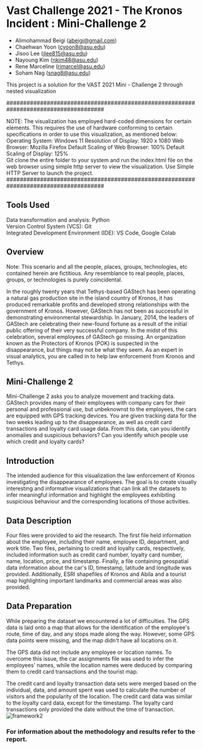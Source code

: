 # Vast Challenge 2021 - The Kronos Incident : Mini-Challenge 2

- Alimohammad Beigi (abeigi@gmail.com)
- Chaehwan Yoon (cyoon8@asu.edu)
- Jisoo Lee (jlee815@asu.edu)
- Nayoung Kim (nkim48@asu.edu)
- Rene Marceline (rimarcel@asu.edu)
- Soham Nag (snag8@asu.edu)

This project is a solution for the VAST 2021 Mini - Challenge 2 through nested visualization

#####################################################################################

NOTE: The visualization has employed hard-coded dimensions for certain elements. This requires the use of hardware conforming to certain specifications in order to use this visualization, as mentioned below:
Operating System: Windows 11
Resolution of Display: 1920 x 1080
Web Browser: Mozilla Firefox
Default Scaling of Web Browser: 100%
Default Scaling of Display: 125%  
Git clone the entire folder to your system and run the index.html file on the web browser using simple http server to view the visualization.
Use Simple HTTP Server to launch the project.
#####################################################################################

## Tools Used
Data transformation and analysis: Python  
Version Control System (VCS): Git  
Integrated Development Environment (IDE): VS Code, Google Colab  

## Overview

Note: This scenario and all the people, places, groups, technologies, etc contained herein are fictitious. Any resemblance to real people, places, groups, or technologies is purely coincidental.

In the roughly twenty years that Tethys-based GAStech has been operating a natural gas production site in the island country of Kronos, it has produced remarkable profits and developed strong relationships with the government of Kronos. However, GAStech has not been as successful in demonstrating environmental stewardship.
In January, 2014, the leaders of GAStech are celebrating their new-found fortune as a result of the initial public offering of their very successful company. In the midst of this celebration, several employees of GAStech go missing. An organization known as the Protectors of Kronos (POK) is suspected in the disappearance, but things may not be what they seem. As an expert in visual analytics, you are called in to help law enforcement from Kronos and Tethys.

## Mini-Challenge 2

Mini-Challenge 2 asks you to analyze movement and tracking data. GAStech provides many of their employees with company cars for their personal and professional use, but unbeknownst to the employees, the cars are equipped with GPS tracking devices. You are given tracking data for the two weeks leading up to the disappearance, as well as credit card transactions and loyalty card usage data. From this data, can you identify anomalies and suspicious behaviors? Can you identify which people use which credit and loyalty cards?

## Introduction

The intended audience for this visualization the law enforcement of Kronos investigating the disappearance of employees.
The goal is to create visually interesting and informative visualizations that can link all the datasets to infer meaningful information and highlight the employees exhibiting suspicious behaviour and the corresponding locations of those activities.

## Data Description

Four files were provided to aid the research. The first file held information about the employee, including their name, employee ID, department, and work title. Two files, pertaining to credit and loyalty cards, respectively, included information such as credit card number, loyalty card number, name, location, price, and timestamp. Finally, a file containing geospatial data information about the car's ID, timestamp, latitude and longitude was provided. Additionally, ESRI shapefiles of Kronos and Abila and a tourist map highlighting important landmarks and commercial areas was also provided.

## Data Preparation

While preparing the dataset we encountered a lot of difficulties.  The GPS data is laid onto a map that allows for the identification of the employee's route, time of day, and any stops made along the way. However, some GPS data points were missing, and the map didn't have all locations on it.  

The GPS data did not include any employee or location names. To overcome this issue, the car assignments file was used to infer the employees' names, while the location names were deduced by comparing them to credit card transactions and the tourist map.  

The credit card and loyalty transaction data sets were merged based on the individual, data, and amount spent was used to calculate the number of visitors and the popularity of the location.  The credit card data was similar to the loyalty card data, except for the timestamp. The loyalty card transactions only provided the date without the time of transaction.  
![framework2](https://user-images.githubusercontent.com/118316065/233920974-1d37d932-3fa6-4fbb-8223-926cf1ee9844.png)  

### For information about the methodology and results refer to the report.
